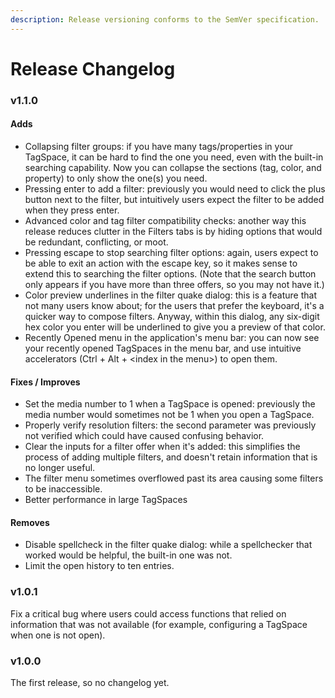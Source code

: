 ```yaml
---
description: Release versioning conforms to the SemVer specification.
---
```


# Release Changelog

### v1.1.0

#### Adds

* Collapsing filter groups: if you have many tags/properties in your TagSpace, it can be hard to find the one you need, even with the built-in searching capability. Now you can collapse the sections \(tag, color, and property\) to only show the one\(s\) you need.
* Pressing enter to add a filter: previously you would need to click the plus button next to the filter, but intuitively users expect the filter to be added when they press enter.
* Advanced color and tag filter compatibility checks: another way this release reduces clutter in the Filters tabs is by hiding options that would be redundant, conflicting, or moot.
* Pressing escape to stop searching filter options: again, users expect to be able to exit an action with the escape key, so it makes sense to extend this to searching the filter options. \(Note that the search button only appears if you have more than three offers, so you may not have it.\)
* Color preview underlines in the filter quake dialog: this is a feature that not many users know about; for the users that prefer the keyboard, it's a quicker way to compose filters. Anyway, within this dialog, any six-digit hex color you enter will be underlined to give you a preview of that color.
* Recently Opened menu in the application's menu bar: you can now see your recently opened TagSpaces in the menu bar, and use intuitive accelerators \(Ctrl + Alt + &lt;index in the menu&gt;\) to open them.

#### Fixes / Improves

* Set the media number to 1 when a TagSpace is opened: previously the media number would sometimes not be 1 when you open a TagSpace.
* Properly verify resolution filters: the second parameter was previously not verified which could have caused confusing behavior.
* Clear the inputs for a filter offer when it's added: this simplifies the process of adding multiple filters, and doesn't retain information that is no longer useful.
* The filter menu sometimes overflowed past its area causing some filters to be inaccessible.
* Better performance in large TagSpaces

#### Removes

* Disable spellcheck in the filter quake dialog: while a spellchecker that worked would be helpful, the built-in one was not.
* Limit the open history to ten entries.

### v1.0.1

Fix a critical bug where users could access functions that relied on information that was not available \(for example, configuring a TagSpace when one is not open\).

### v1.0.0

The first release, so no changelog yet.



